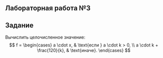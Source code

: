 ## Лабораторная работа №3

## Задание

Вычислить целочисленное значение:
$$
f =
\begin{cases}
a \cdot x, & \text{если } a \cdot k > 0, \\
a \cdot k + \frac{120}{k}, & \text{иначе}.
\end{cases}
$$
